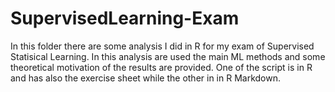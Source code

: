 # SupervisedLearning-Exam
In this folder there are some analysis I did in R for my exam of Supervised Statisical Learning.
In this analysis are used the main ML methods and some theoretical motivation of the results are provided.
One of the script is in R and has also the exercise sheet while the other in in R Markdown.
